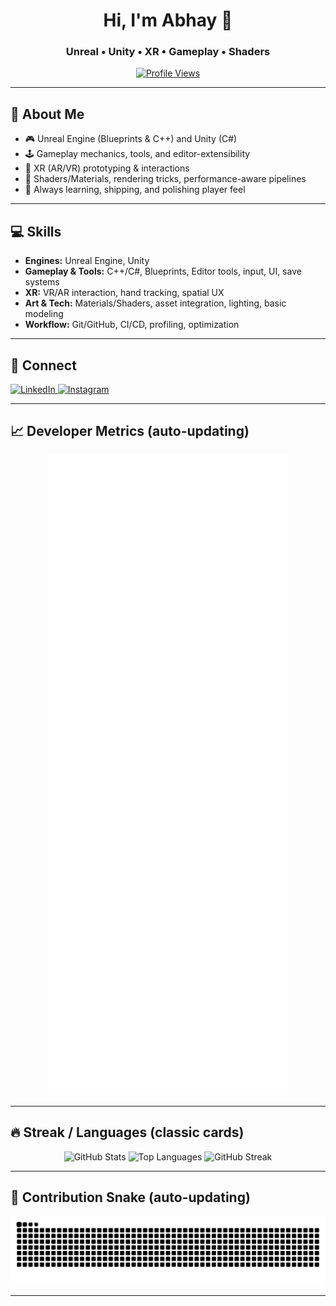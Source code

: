 <!-- Profile Header -->
<div align="center">

# Hi, I'm Abhay 👋  
### Unreal • Unity • XR • Gameplay • Shaders

[![Profile Views](https://komarev.com/ghpvc/?username=AbhayK200417&color=brightgreen&style=flat-square)](https://github.com/AbhayK200417)

</div>

---

## 🧠 About Me
- 🎮 Unreal Engine (Blueprints & C++) and Unity (C#)
- 🕹️ Gameplay mechanics, tools, and editor-extensibility
- 🥽 XR (AR/VR) prototyping & interactions
- 🎨 Shaders/Materials, rendering tricks, performance-aware pipelines
- 🚀 Always learning, shipping, and polishing player feel

---

## 💻 Skills
- **Engines:** Unreal Engine, Unity  
- **Gameplay & Tools:** C++/C#, Blueprints, Editor tools, input, UI, save systems  
- **XR:** VR/AR interaction, hand tracking, spatial UX  
- **Art & Tech:** Materials/Shaders, asset integration, lighting, basic modeling  
- **Workflow:** Git/GitHub, CI/CD, profiling, optimization

---

## 🔗 Connect
<p align="left">
  <a href="https://www.linkedin.com/in/abhay200417/" target="_blank">
    <img src="https://img.icons8.com/fluency/48/linkedin.png" alt="LinkedIn" />
  </a>
  <a href="https://www.instagram.com/abhay200417/" target="_blank">
    <img src="https://img.icons8.com/fluency/48/instagram-new.png" alt="Instagram" />
  </a>
</p>

---

## 📈 Developer Metrics (auto-updating)


<p align="center">
  <img src="./metrics.svg" alt="GitHub metrics card" />
</p>

---

## 🔥 Streak / Languages (classic cards)


<p align="center">
  <img src="https://github-readme-stats.vercel.app/api?username=AbhayK200417&show_icons=true&include_all_commits=true&count_private=true&rank_icon=github&cache_seconds=7200&theme=blue-white" alt="GitHub Stats" />
  <img src="https://github-readme-stats.vercel.app/api/top-langs/?username=AbhayK200417&layout=compact&langs_count=8&cache_seconds=7200&theme=blue-white" alt="Top Languages" />
  <img src="https://github-readme-streak-stats.herokuapp.com/?user=AbhayK200417&hide_border=true&cache_seconds=7200&theme=blue-white" alt="GitHub Streak" />
</p>

---

## 🐍 Contribution Snake (auto-updating)

<picture>
  <source media="(prefers-color-scheme: dark)" srcset="https://raw.githubusercontent.com/AbhayK200417/AbhayK200417/output/github-contribution-grid-snake-dark.svg" />
  <source media="(prefers-color-scheme: light)" srcset="https://raw.githubusercontent.com/AbhayK200417/AbhayK200417/output/github-contribution-grid-snake.svg" />
  <img alt="github-snake" src="https://raw.githubusercontent.com/AbhayK200417/AbhayK200417/output/github-contribution-grid-snake.svg" />
</picture>

---
